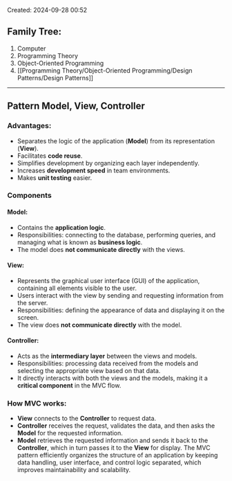 Created: 2024-09-28 00:52
## Family Tree:
1. Computer
2. Programming Theory
3. Object-Oriented Programming
4. [[Programming Theory/Object-Oriented Programming/Design Patterns/Design Patterns]]
-- -
## Pattern Model, View, Controller
### Advantages:
- Separates the logic of the application (**Model**) from its representation (**View**).
- Facilitates **code reuse**.
- Simplifies development by organizing each layer independently.
- Increases **development speed** in team environments.
- Makes **unit testing** easier.
### Components
#### Model:
- Contains the **application logic**.
- Responsibilities: connecting to the database, performing queries, and managing what is known as **business logic**.
- The model does **not communicate directly** with the views.
#### View:
- Represents the graphical user interface (GUI) of the application, containing all elements visible to the user.
- Users interact with the view by sending and requesting information from the server.
- Responsibilities: defining the appearance of data and displaying it on the screen.
- The view does **not communicate directly** with the model.
#### Controller:
- Acts as the **intermediary layer** between the views and models.
- Responsibilities: processing data received from the models and selecting the appropriate view based on that data.
- It directly interacts with both the views and the models, making it a **critical component** in the MVC flow.
### How MVC works:
- **View** connects to the **Controller** to request data.
- **Controller** receives the request, validates the data, and then asks the **Model** for the requested information.
- **Model** retrieves the requested information and sends it back to the **Controller**, which in turn passes it to the **View** for display.
The MVC pattern efficiently organizes the structure of an application by keeping data handling, user interface, and control logic separated, which improves maintainability and scalability.